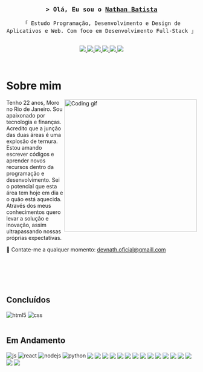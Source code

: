 <!-- Intro  -->
<h3 align="center">
        <samp>&gt; Olá, Eu sou o
                <b><a target="_blank" href="https://alsiam.com">Nathan Batista</a></b>
        </samp>
</h3>


<p align="center"> 
  <samp>
    「 Estudo Programação, Desenvolvimento e Design de Aplicativos e Web. Com foco em Desenvolvimento Full-Stack</b> 」
    <br>
    <br>
  </samp>
</p>

<p align="center">
<a href="https://instagram.com/_natebs/" target="_blank">
<img src="https://img.shields.io/badge/Instagram-E4405F?style=for-the-badge&logo=instagram&logoColor=white"/>
</a>
<a href="https://wa.me/5521997270969" targe="_blank">
<img src="https://img.shields.io/badge/WhatsApp-25D366?style=for-the-badge&logo=whatsapp&logoColor=white"/>
</a>
<a href="devnath.oficial@gmail.com" target="_blank">
<img src="https://img.shields.io/badge/Gmail-D14836?style=for-the-badge&logo=gmail&logoColor=white"/>
</a>
<a href="https://www.facebook.com/nathan.dossantos.9047" target="_blank">
<img src="https://img.shields.io/badge/Facebook-1877F2?style=for-the-badge&logo=facebook&logoColor=white"/>
</a>
<a href="https://twitter.com/DevNatee" target="_blank">
<img src="https://img.shields.io/badge/Twitter-1DA1F2?style=for-the-badge&logo=twitter&logoColor=white"/>
</a>
<a href="https://www.linkedin.com/in/nathan-batista-b10133237/">
<img src="https://img.shields.io/badge/LinkedIn-0077B5?style=for-the-badge&logo=linkedin&logoColor=white"/>
</a>

</p>
<br />

<!-- About Section -->
 # Sobre mim
 
<p>
 <img align="right" width="350" src="https://media.tenor.com/mGgWY8RkgYMAAAAC/hello-world.gif" alt="Coding gif" />
  
Tenho 22 anos, Moro no Rio de Janeiro. Sou apaixonado por tecnologia e finanças. Acredito que a junção das duas áreas é uma explosão de ternura. Estou amando escrever códigos e aprender novos recursos dentro da programação e desenvolvimento. Sei o potencial que esta área tem hoje em dia e o quão está aquecida. Através dos meus conhecimentos quero levar a solução e inovação, assim ultrapassando nossas próprias expectativas.

 📧 Contate-me a qualquer momento: devnath.oficial@gmaill.com<br/><br/>

</p>

<br/>
<br/>
<br/>

## Concluídos

<div style="display: inline_block">
  <img align="center" alt="html5" src="https://img.shields.io/badge/HTML5-E34F26?style=for-the-badge&logo=html5&logoColor=white" />
  <img align="center" alt="css" src="https://img.shields.io/badge/CSS3-1572B6?style=for-the-badge&logo=css3&logoColor=white" />
</div><br/>

## Em Andamento

<div style="display: inline_block">
  <img align="center" alt="js" src="https://img.shields.io/badge/JavaScript-F7DF1E?style=for-the-badge&logo=javascript&logoColor=black" />
  <img align="center" alt="react" src="https://img.shields.io/badge/React-20232A?style=for-the-badge&logo=react&logoColor=61DAFB" />
  <img align="center" alt="nodejs" src="https://img.shields.io/badge/Node.js-43853D?style=for-the-badge&logo=node.js&logoColor=white" />
  <img align="center" alt="python" src="https://img.shields.io/badge/Python-3776AB?style=for-the-badge&logo=python&logoColor=white"/>
  <img align="center" src="https://img.shields.io/badge/Sass-CC6699?style=for-the-badge&logo=sass&logoColor=white"/>
  <img align="center" src="https://img.shields.io/badge/PHP-777BB4?style=for-the-badge&logo=php&logoColor=white"/>
  <img align="center" src="https://img.shields.io/badge/Ruby-CC342D?style=for-the-badge&logo=ruby&logoColor=white"/>
  <img align="center" src="https://img.shields.io/badge/React_Native-20232A?style=for-the-badge&logo=react&logoColor=61DAFB"/>
  <img align="center" src="https://img.shields.io/badge/Vue.js-35495E?style=for-the-badge&logo=vue.js&logoColor=4FC08D"/>
  <img align="center" src="https://img.shields.io/badge/AngularJS-E23237?style=for-the-badge&logo=angularjs&logoColor=white"/>
  <img align="center" src="https://img.shields.io/badge/Bootstrap-563D7C?style=for-the-badge&logo=bootstrap&logoColor=white"/>
  <img align="center" src="https://img.shields.io/badge/jQuery-0769AD?style=for-the-badge&logo=jquery&logoColor=white"/>
  <img align="center" src="https://img.shields.io/badge/Ruby_on_Rails-CC0000?style=for-the-badge&logo=ruby-on-rails&logoColor=white"/>
  <img align="center" src="https://img.shields.io/badge/MySQL-00000F?style=for-the-badge&logo=mysql&logoColor=white"/>
  <img align="center" src="https://img.shields.io/badge/MongoDB-4EA94B?style=for-the-badge&logo=mongodb&logoColor=white"/>
  <img align="center" src="https://img.shields.io/badge/Amazon_AWS-232F3E?style=for-the-badge&logo=amazon-aws&logoColor=white"/>
  <img align="center" src="https://img.shields.io/badge/Adobe%20XD-470137?style=for-the-badge&logo=Adobe%20XD&logoColor=#FF61F6"/>
  <img align="center" src="https://img.shields.io/badge/next.js-000000?style=for-the-badge&logo=nextdotjs&logoColor=white"/>
  <img align="center" src="https://img.shields.io/badge/Visual_Studio-0078d7?style=for-the-badge&logo=visual%20studio&logoColor=white"/>
  <img align="center" src="https://img.shields.io/badge/Git-F05032?style=for-the-badge&logo=git&logoColor=white"/>
</div><br/>
</div><br/>



